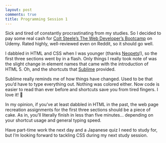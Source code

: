 ```yaml
---
layout: post
comments: true
title: Programming Session 1
---
```

 
Sick and tired of constantly procrastinating from my studies. So I decided to pay some real cash for [Colt Steele’s The Web Developer’s Bootcamp](https://www.udemy.com/the-web-developer-bootcamp/) on Udemy. Rated highly, well-reviewed even on Reddit, so it should go well.

I dabbled in HTML and CSS when I was younger (thanks [Neopets](http://www.neopets.com/)!), so the first three sections went by in a flash. Only things I really took note of was the slight change in element names that came with the introduction of HTML 5. Oh, and the shortcuts that [Sublime](https://www.sublimetext.com/) provided.

Sublime really reminds me of how things have changed. Used to be that you’d have to type everything out. Nothing was colored either. Now code is easier to read than ever before and shortcuts save you from tired fingers. I love it! 🙂

In my opinion, if you’ve at least dabbled in HTML in the past, the web page recreation assignments for the first three sections should be a piece of cake. As in, you’ll literally finish in less than five minutes… depending on your shortcut usage and general typing speed.

Have part-time work the next day and a Japanese quiz I need to study for, but I’m looking forward to tackling CSS during my next study session.